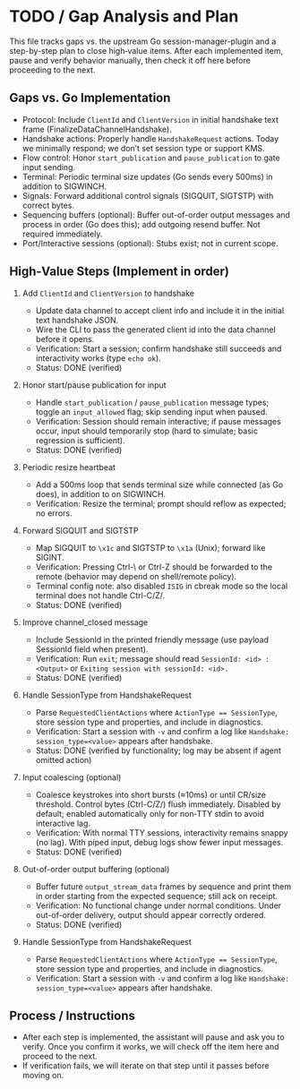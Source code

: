 # TODO / Gap Analysis and Plan

This file tracks gaps vs. the upstream Go session-manager-plugin and a step-by-step plan to close high‑value items. After each implemented item, pause and verify behavior manually, then check it off here before proceeding to the next.

## Gaps vs. Go Implementation

- Protocol: Include `ClientId` and `ClientVersion` in initial handshake text frame (FinalizeDataChannelHandshake).
- Handshake actions: Properly handle `HandshakeRequest` actions. Today we minimally respond; we don’t set session type or support KMS.
- Flow control: Honor `start_publication` and `pause_publication` to gate input sending.
- Terminal: Periodic terminal size updates (Go sends every 500ms) in addition to SIGWINCH.
- Signals: Forward additional control signals (SIGQUIT, SIGTSTP) with correct bytes.
- Sequencing buffers (optional): Buffer out-of-order output messages and process in order (Go does this); add outgoing resend buffer. Not required immediately.
- Port/Interactive sessions (optional): Stubs exist; not in current scope.

## High‑Value Steps (Implement in order)

1. Add `ClientId` and `ClientVersion` to handshake
   - Update data channel to accept client info and include it in the initial text handshake JSON.
   - Wire the CLI to pass the generated client id into the data channel before it opens.
   - Verification: Start a session; confirm handshake still succeeds and interactivity works (type `echo ok`).
   - Status: DONE (verified)

2. Honor start/pause publication for input
   - Handle `start_publication` / `pause_publication` message types; toggle an `input_allowed` flag; skip sending input when paused.
   - Verification: Session should remain interactive; if pause messages occur, input should temporarily stop (hard to simulate; basic regression is sufficient).
   - Status: DONE (verified)

3. Periodic resize heartbeat
   - Add a 500ms loop that sends terminal size while connected (as Go does), in addition to on SIGWINCH.
   - Verification: Resize the terminal; prompt should reflow as expected; no errors.

4. Forward SIGQUIT and SIGTSTP
   - Map SIGQUIT to `\x1c` and SIGTSTP to `\x1a` (Unix); forward like SIGINT.
   - Verification: Pressing Ctrl-\ or Ctrl-Z should be forwarded to the remote (behavior may depend on shell/remote policy).
   - Terminal config note: also disabled `ISIG` in cbreak mode so the local terminal does not handle Ctrl-C/Z/\.
   - Status: DONE (verified)

5. Improve channel_closed message
   - Include SessionId in the printed friendly message (use payload SessionId field when present).
   - Verification: Run `exit`; message should read `SessionId: <id> : <Output>` or `Exiting session with sessionId: <id>.`
   - Status: DONE (verified)

6. Handle SessionType from HandshakeRequest
   - Parse `RequestedClientActions` where `ActionType == SessionType`, store session type and properties, and include in diagnostics.
   - Verification: Start a session with `-v` and confirm a log like `Handshake: session_type=<value>` appears after handshake.
   - Status: DONE (verified by functionality; log may be absent if agent omitted action)

7. Input coalescing (optional)
   - Coalesce keystrokes into short bursts (≈10ms) or until CR/size threshold. Control bytes (Ctrl-C/Z/\) flush immediately. Disabled by default; enabled automatically only for non‑TTY stdin to avoid interactive lag.
   - Verification: With normal TTY sessions, interactivity remains snappy (no lag). With piped input, debug logs show fewer input messages.
   - Status: DONE (verified)

8. Out-of-order output buffering (optional)
   - Buffer future `output_stream_data` frames by sequence and print them in order starting from the expected sequence; still ack on receipt.
   - Verification: No functional change under normal conditions. Under out-of-order delivery, output should appear correctly ordered.
   - Status: DONE (verified)
6. Handle SessionType from HandshakeRequest
   - Parse `RequestedClientActions` where `ActionType == SessionType`, store session type and properties, and include in diagnostics.
   - Verification: Start a session with `-v` and confirm a log like `Handshake: session_type=<value>` appears after handshake.

## Process / Instructions

- After each step is implemented, the assistant will pause and ask you to verify. Once you confirm it works, we will check off the item here and proceed to the next.
- If verification fails, we will iterate on that step until it passes before moving on.
